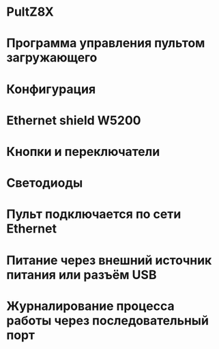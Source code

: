 # PultZ8X
# Программа управления пультом загружающего
# Конфигурация 
# Ethernet shield W5200
# Кнопки и переключатели
# Светодиоды
# Пульт подключается по сети Ethernet
# Питание через внешний источник питания или разъём USB
# Журналирование процесса работы через последовательный порт
#
